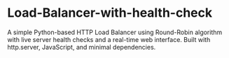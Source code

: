 # Load-Balancer-with-health-check
A simple Python-based HTTP Load Balancer using Round-Robin algorithm with live server health checks and a real-time web interface. Built with http.server, JavaScript, and minimal dependencies.
